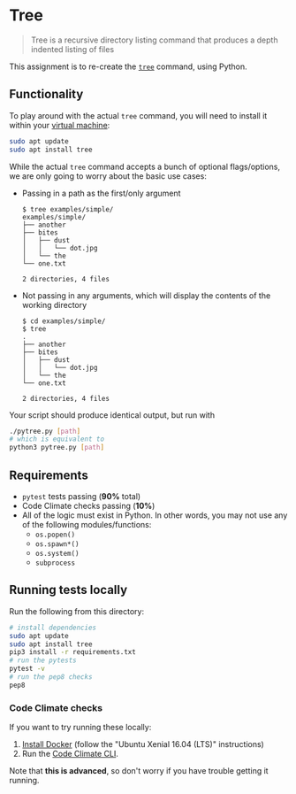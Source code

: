 # Tree

> Tree is a recursive directory listing command that produces a depth indented listing of files

This assignment is to re-create the [`tree`](http://mama.indstate.edu/users/ice/tree/) command, using Python.

## Functionality

To play around with the actual `tree` command, you will need to install it within your [virtual machine](https://github.com/startup-systems/vm):

```bash
sudo apt update
sudo apt install tree
```

While the actual `tree` command accepts a bunch of optional flags/options, we are only going to worry about the basic use cases:

* Passing in a path as the first/only argument

    ```
    $ tree examples/simple/
    examples/simple/
    ├── another
    ├── bites
    │   ├── dust
    │   │   └── dot.jpg
    │   └── the
    └── one.txt

    2 directories, 4 files
    ```

* Not passing in any arguments, which will display the contents of the working directory

    ```
    $ cd examples/simple/
    $ tree
    .
    ├── another
    ├── bites
    │   ├── dust
    │   │   └── dot.jpg
    │   └── the
    └── one.txt

    2 directories, 4 files
    ```

Your script should produce identical output, but run with

```bash
./pytree.py [path]
# which is equivalent to
python3 pytree.py [path]
```

## Requirements

* `pytest` tests passing (**90%** total)
* Code Climate checks passing (**10%**)
* All of the logic must exist in Python. In other words, you may not use any of the following modules/functions:
    * `os.popen()`
    * `os.spawn*()`
    * `os.system()`
    * `subprocess`

## Running tests locally

Run the following from this directory:

```bash
# install dependencies
sudo apt update
sudo apt install tree
pip3 install -r requirements.txt
# run the pytests
pytest -v
# run the pep8 checks
pep8
```

### Code Climate checks

If you want to try running these locally:

1. [Install Docker](https://docs.docker.com/engine/installation/linux/ubuntulinux/) (follow the "Ubuntu Xenial 16.04 (LTS)" instructions)
1. Run the [Code Climate CLI](https://github.com/codeclimate/codeclimate#readme).

Note that **this is advanced**, so don't worry if you have trouble getting it running.
